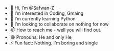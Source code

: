 - 👋 Hi, I’m @Safwan-Z
- 👀 I’m interested in Coding, Gmaing
- 🌱 I’m currently learning Python
- 💞️ I’m looking to collaborate on nothing for now
- 📫 How to reach me - well you will find out.
- 😄 Pronouns: He and only He
- ⚡ Fun fact: Nothing. I'm boring and single

<!---
Safwan-Z/Safwan-Z is a ✨ special ✨ repository because its `README.md` (this file) appears on your GitHub profile.
You can click the Preview link to take a look at your changes.
--->
